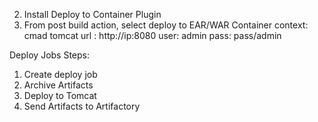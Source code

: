 2. Install Deploy to Container Plugin
3. From post build action, select deploy to EAR/WAR Container
     context: cmad
     tomcat url : http://ip:8080
     user: admin
     pass: pass/admin

Deploy Jobs Steps:
1. Create deploy job
2. Archive Artifacts
3. Deploy to Tomcat
4. Send  Artifacts to Artifactory
